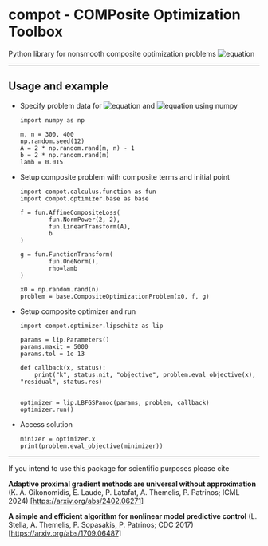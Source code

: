 # compot - COMPosite Optimization Toolbox

Python library for nonsmooth composite optimization
problems ![equation](https://latex.codecogs.com/png.image?\dpi{110}\inline\min_x&space;f(x)&plus;g(x))

****

[//]: # (The frontend includes an implementations of a simple calculus for derivatives and proximal operators for a convinient description of the optimization problem. The backend includes implementations of &#40;among other methods&#41; LBFGS, Semi-smooth Newton and universal adaptive proximal gradient methods)

## Usage and example

* Specify problem data for ![equation](https://latex.codecogs.com/png.image?\dpi{110}f(x)=\tfrac{1}{2}\|Ax-b\|^2)
  and ![equation](https://latex.codecogs.com/png.image?\dpi{110}g(x)=\lambda\|x\|_1) using numpy

      import numpy as np
        
      m, n = 300, 400
      np.random.seed(12)
      A = 2 * np.random.rand(m, n) - 1
      b = 2 * np.random.rand(m)
      lamb = 0.015

* Setup composite problem with composite terms and initial point

      import compot.calculus.function as fun
      import compot.optimizer.base as base

      f = fun.AffineCompositeLoss(
              fun.NormPower(2, 2),
              fun.LinearTransform(A),
              b
      )
        
      g = fun.FunctionTransform(
              fun.OneNorm(),
              rho=lamb
      )
        
      x0 = np.random.rand(n)
      problem = base.CompositeOptimizationProblem(x0, f, g)

* Setup composite optimizer and run

      
      import compot.optimizer.lipschitz as lip
        
      params = lip.Parameters()
      params.maxit = 5000
      params.tol = 1e-13

      def callback(x, status):
          print("k", status.nit, "objective", problem.eval_objective(x), "residual", status.res)
        

      optimizer = lip.LBFGSPanoc(params, problem, callback)
      optimizer.run()

* Access solution

      minizer = optimizer.x
      print(problem.eval_objective(minimizer))

****
If you intend to use this package for scientific purposes please cite

**Adaptive proximal gradient methods are universal without approximation** (K. A. Oikonomidis, E. Laude, P. Latafat, A.
Themelis, P. Patrinos; ICML 2024) [https://arxiv.org/abs/2402.06271]

**A simple and efficient algorithm for nonlinear model predictive control** (L. Stella, A. Themelis, P. Sopasakis, P.
Patrinos; CDC 2017) [https://arxiv.org/abs/1709.06487]
